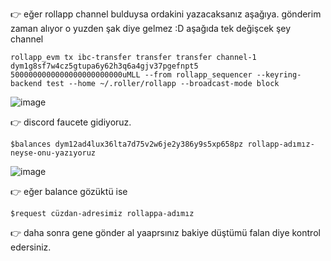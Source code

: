 👉 eğer rollapp channel bulduysa ordakini yazacaksanız aşağıya. gönderim zaman alıyor o yuzden şak diye gelmez :D aşağıda tek değişcek şey channel
```
rollapp_evm tx ibc-transfer transfer transfer channel-1 dym1g8sf7w4cz5gtupa6y62h3q6a4gjv37pgefnpt5 5000000000000000000000000uMLL --from rollapp_sequencer --keyring-backend test --home ~/.roller/rollapp --broadcast-mode block
```
![image](https://github.com/Core-Node-Team/Testnet-TR/assets/91562185/97ee6938-4730-4faa-b7a1-6b8ef6a4eaae)

👉 discord faucete gidiyoruz.
```
$balances dym12ad4lux36lta7d75v2w6je2y386y9s5xp658pz rollapp-adımız-neyse-onu-yazıyoruz
```
![image](https://github.com/Core-Node-Team/Testnet-TR/assets/91562185/ce106344-d100-4f80-a407-65b574e9ed57)

👉 eğer balance gözüktü ise 
```
$request cüzdan-adresimiz rollappa-adımız
```
👉 daha sonra gene gönder al yaaprsınız bakiye düştümü falan diye kontrol edersiniz.


